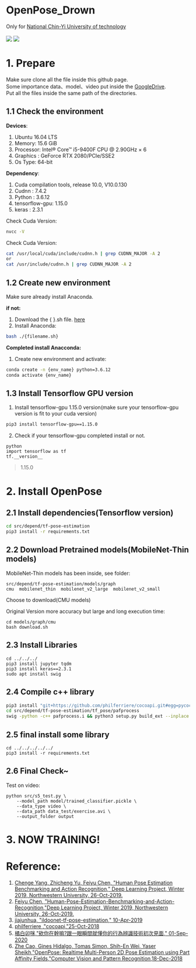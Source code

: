 # OpenPose_Drown
Only for [National Chin-Yi University of technology](https://www.ncut.edu.tw/)\
\
![](https://github.com/chia-shein/Drown_GIF/blob/main/%E5%81%B4%E8%BA%AB%2000_00_00-00_00_30.gif)
![](https://github.com/chia-shein/Drown_GIF/blob/main/%E6%AD%A3%E9%9D%A2%2000_00_00-00_00_30.gif)
# 1. Prepare
Make sure clone all the file inside this github page.\
Some importance data、model、video put inside the [GoogleDrive](https://drive.google.com/drive/folders/1LpkQqHllmBfhozYpiUWEP-tihkzgzDVC?usp=sharing).\
Put all the files inside the same path of the directories.
## 1.1 Check the environment
**Devices**:
1. Ubuntu 16.04 LTS
2. Memory: 15.6 GiB
3. Processor: Intel® Core™ i5-9400F CPU @ 2.90GHz × 6
4. Graphics : GeForce RTX 2080/PCIe/SSE2
5. Os Type: 64-bit

**Dependency**:
1. Cuda compilation tools, release 10.0, V10.0.130
2. Cudnn : 7.4.2
3. Python : 3.6.12
4. tensorflow-gpu: 1.15.0 
5. keras : 2.3.1

Check Cuda Version:
```bash
nvcc -V
```
Check Cuda Version:
```bash
cat /usr/local/cuda/include/cudnn.h | grep CUDNN_MAJOR -A 2
or
cat /usr/include/cudnn.h | grep CUDNN_MAJOR -A 2
```
## 1.2 Create new environment
Make sure already install Anaconda.

**if not:**

1. Download the {  }.sh file. [here](https://www.anaconda.com/products/individual)
2. Install Anaconda: 
```bash
bash ./{filename.sh}
```
**Completed install Anacconda:**

1. Create new environment and activate:
```bash
conda create -n {env_name} python=3.6.12
conda activate {env_name}
```

## 1.3 Install Tensorflow GPU version
1. Install tensorflow-gpu 1.15.0 version(make sure your tensorflow-gpu version is fit to your cuda version)
```bash
pip3 install tensorflow-gpu==1.15.0
```
2. Check if your tensorflow-gpu completed install or not.
```
python
import tensorflow as tf
tf.__version__
```
>1.15.0

# 2. Install OpenPose
## 2.1 Install dependencies(Tensorflow version)
```bash
cd src/depend/tf-pose-estimation
pip3 install -r requirements.txt
```
## 2.2 Download Pretrained models(MobileNet-Thin models)
MobileNet-Thin models has been inside, see folder:
```
src/depend/tf-pose-estimation/models/graph
cmu  mobilenet_thin  mobilenet_v2_large  mobilenet_v2_small
```
Choose to download(CMU models)

Original Version more accuracy but large and long execution time:
```
cd models/graph/cmu
bash download.sh
```
## 2.3 Install Libraries
```
cd ../../../
pip3 install jupyter tqdm
pip3 install keras==2.3.1
sudo apt install swig
```

## 2.4 Compile c++ library
```bash
pip3 install "git+https://github.com/philferriere/cocoapi.git#egg=pycocotools&subdirectory=PythonAPI"
cd src/depend/tf-pose-estimation/tf_pose/pafprocess
swig -python -c++ pafprocess.i && python3 setup.py build_ext --inplace
```
## 2.5 final install some library
```
cd ../../../../../
pip3 install -r requirements.txt
```
## 2.6 Final Check~

Test on video:
```
python src/s5_test.py \
    --model_path model/trained_classifier.pickle \
    --data_type video \
    --data_path data_test/exercise.avi \
    --output_folder output
```
# 3. NOW TRAINING!

# Reference:
1. [Chenge Yang, Zhicheng Yu, Feiyu Chen, "Human Pose Estimation Benchmarking and Action Recognition," Deep Learning Project, Winter 2019, Northwestern University, 26-Oct-2019.](https://github.com/ChengeYang/Human-Pose-Estimation-Benchmarking-and-Action-Recognition)
2. [Feiyu Chen, "Human-Pose-Estimation-Benchmarking-and-Action-Recognition,"Deep Learning Project, Winter 2019, Northwestern University, 26-Oct-2019.](https://github.com/felixchenfy/Realtime-Action-Recognition)
3. [jiajunhua, "ildoonet-tf-pose-estimation," 10-Apr-2019](https://github.com/jiajunhua/ildoonet-tf-pose-estimation)
4. [philferriere ,"cocoapi,"25-Oct-2018](https://github.com/philferriere/cocoapi)
5. [橘白卯咪,"欸你在幹嘛?跟一眼瞬間就懂你的行為辨識技術初次見面," 01-Sep-2020](https://ithelp.ithome.com.tw/users/20129150/ironman/2969)
6. [Zhe Cao, Gines Hidalgo, Tomas Simon, Shih-En Wei, Yaser Sheikh,"OpenPose: Realtime Multi-Person 2D Pose Estimation using Part Affinity Fields,"Computer Vision and Pattern Recognition,18-Dec-2018](https://arxiv.org/abs/1812.08008)
